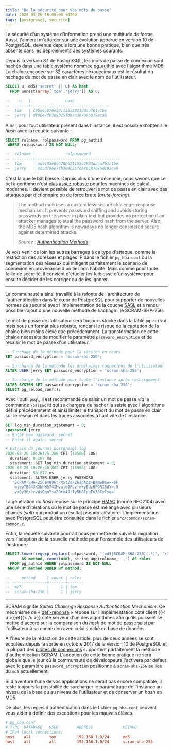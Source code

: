 ```yaml
--- 
title: "De la sécurité pour vos mots de passe"
date: 2020-03-20 16:00:00 +0200
tags: [postgresql, securite]
---
```


La sécurité d'un système d'information prend une multitude de forme. Aussi, 
j'aimerai m'attarder sur une évolution apparue en version 10 de PostgreSQL, 
devenue depuis lors une bonne pratique, bien que très absente dans les 
déploiements des systèmes courants.

<!--more-->

Depuis la version 8.1 de PostgreSQL, les mots de passe de connexion sont hachés 
dans une table système nommée [pg_authid][1] avec l'algorithme MD5. La chaîne 
encodée sur 32 caractères héxadécimaux est le résultat du hachage du mot de passe 
en clair avec le nom de l'utilisateur.

[1]: https://www.postgresql.org/docs/current/catalog-pg-authid.html

```sql
SELECT u, md5('secret' || u) AS hash 
  FROM unnest(array['tom','jerry']) AS u;
   
--    u   |               hash               
-- -------+----------------------------------
--  tom   | c85e6c670e521155c2823ddaa761c1be
--  jerry | df96e7fb3e9b25fda78387096d19aca6
```

Ainsi, pour tout utilisateur présent dans l'instance, il est possible d'obtenir 
le _hash_ avec la requête suivante :

```sql
SELECT rolname, rolpassword FROM pg_authid
 WHERE rolpassword IS NOT NULL;

--  rolname |             rolpassword             
-- ---------+-------------------------------------
--  tom     | md5c85e6c670e521155c2823ddaa761c1be
--  jerry   | md5df96e7fb3e9b25fda78387096d19aca6
```

C'est là que le bât blesse. Depuis plus d'une décennie, nous savons que ce bel 
algorithme n'est [plus assez robuste][2] pour les machines de calcul modernes. Il 
devient possible de retrouver le mot de passe en clair avec des attaques par 
dictionnaire ou de force brute (_brute-forcing_).

[2]: https://fr.wikipedia.org/wiki/MD5

> The method md5 uses a custom less secure challenge-response mechanism. It 
> prevents password sniffing and avoids storing passwords on the server in plain 
> text but provides no protection if an attacker manages to steal the password 
> hash from the server. Also, the MD5 hash algorithm is nowadays no longer 
> considered secure against determined attacks.
> 
> _Source : [Authentication Methods](https://www.postgresql.org/docs/10/auth-methods.html)_

Je vois venir de loin les autres barrages à ce type d'attaque, comme la restriction
des adresses et plages IP dans le fichier `pg_hba.conf` ou la segmentation des 
réseaux qui mitigent parfaitement le scénario de connexion en provenance d'un tier 
non habilité. Mais comme pour toute faille de sécurité, il convient d'étudier 
les faiblesse d'un système pour ensuite décider de les corriger ou de les ignorer.

---

La communauté a ainsi travaillé à la refonte de l'architecture de l'authentification 
dans le cœur de PostgreSQL pour supporter de nouvelles normes de sécurité avec 
l'implémentation de la couche [SASL][3] et a rendu possible l'ajout d'une nouvelle 
méthode de hachage : le SCRAM-SHA-256.

[3]: https://fr.wikipedia.org/wiki/Simple_Authentication_and_Security_Layer

Le mot de passe de l'utilisateur sera toujours stocké dans la table `pg_authid` 
mais sous un format plus robuste, rendant le risque de la captation de la chaîne 
bien moins élevé que précédemment. La transformation de cette chaîne nécessite 
de modifier le paramètre `password_encryption` et de resaisir le mot de passe 
d'un utilisateur.

```sql
-- Surchage de la méthode pour la session en cours
SET password_encryption = 'scram-sha-256';

-- Surcharge de la méthode les prochaines connexions de l'utilisateur
ALTER USER jerry SET password_encryption = 'scram-sha-256';

-- Surcharge de la méthode pour toute l'instance après rechargement
ALTER SYSTEM SET password_encryption = 'scram-sha-256';
SELECT pg_reload_conf();
```

Avec l'outil `psql`, il est recommandé de saisir un mot de passe _via_ la commande 
`\password` qui se chargera de hacher la saisie avec l'algorithme défini 
précédemment et ainsi limiter le transport du mot de passe en clair sur le réseau 
et dans les traces associées à l'activité de l'instance.

```sql
SET log_min_duration_statement = 0;
\password jerry
-- Enter new password: secret
-- Enter it again: secret
```

```r
# Extrain du journal postgresql.log
2020-03-20 10:26:25.286 CET [13500] LOG:
  duration: 0.187 ms  
  statement: SET log_min_duration_statement = 0;
2020-03-20 10:26:46.802 CET [13500] LOG:  
  duration: 58.877 ms  
  statement: ALTER USER jerry PASSWORD 
   'SCRAM-SHA-256$4096:PX5tZa/Z6JpAqz+BamwBsw==$F
    wjepTBG4JK3WnW574IMvujq0FLzfm+yBdz6PORI5dY=:9
    vx8y36/ervWsOqnYsaZQrm49tIy5b8IpgFu3RIyTyg='
```

La génération du _hash_ repose sur le principe [HMAC][4] (norme RFC2104) avec une 
série d'itérations où le mot de passe est mélangé avec plusieurs chaînes (_salt_) 
qui produit un résultat pseudo-aléatoire. L'implémentation avec PostgreSQL peut 
être consultée dans le fichier `src/common/scram-common.c`.

[4]: https://fr.wikipedia.org/wiki/Keyed-hash_message_authentication_code

Enfin, la requête suivante pourrait nous permettre de suivre la migration vers 
l'adoption de la nouvelle méthode pour l'ensemble des utilisateurs de l'instance :

```sql
SELECT lower(regexp_replace(rolpassword, '(md5|SCRAM-SHA-256)(.*)', '\1'))
       AS method, count(oid), string_agg(rolname, ',') AS roles
  FROM pg_authid WHERE rolpassword IS NOT NULL
 GROUP BY method ORDER BY method;

--     method     | count | roles 
-- ---------------+-------+-------
--  md5           |     1 | tom
--  scram-sha-256 |     1 | jerry
```

---

SCRAM signifie _Salted Challenge Response Authentication Mechanism_. Ce mécanisme 
de « [défi-réponse][5] » repose sur l'implémentation côté client {{< u >}}et{{< /u >}} 
côté serveur d'un des algorithmes afin qu'ils puissent se mettre d'accord sur la 
comparaison du _hash_ de mot de passe saisi par l'utilisateur à sa connexion 
avec celui stocké en base de données.

[5]: https://fr.wikipedia.org/wiki/Authentification_d%C3%A9fi-r%C3%A9ponse

À l'heure de la rédaction de cette article, plus de deux années se sont écoulées 
depuis la sortie en octobre 2017 de la version 10 de PostgreSQL et la plupart des 
[pilotes de connexions][6] supportent parfaitement la méthode d'authentication 
SCRAM. L'adoption de cette bonne pratique ne sera globale que le jour où la 
communauté de développeurs l'activera par défaut avec le paramètre 
`password_encryption` positionné à `scram-sha-256` au lieu du `md5` actuellement.

[6]: https://wiki.postgresql.org/wiki/List_of_drivers

Si d'aventure l'une de vos applications ne serait pas encore compatible, il reste 
toujours la possibilité de surcharger le paramètrage de l'instance au niveau de 
la base ou au niveau de l'utilisateur et de conserver un _hash_ en MD5. 

De plus, les règles d'authentication dans le fichier `pg_hba.conf` peuvent vous 
aider à définir des exceptions pour les mauvais élèves.

```ini
# pg_hba.conf
# TYPE  DATABASE   USER        ADDRESS             METHOD
# IPv4 local connections:
host    all        tom         192.168.1.0/24      md5
host    all        all         192.168.1.0/24      scram-sha-256
```